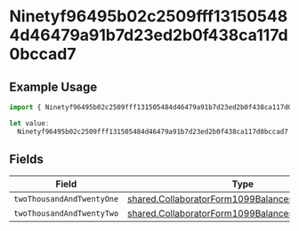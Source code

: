 # Ninetyf96495b02c2509fff131505484d46479a91b7d23ed2b0f438ca117d0bccad7

## Example Usage

```typescript
import { Ninetyf96495b02c2509fff131505484d46479a91b7d23ed2b0f438ca117d0bccad7 } from "@wingspan/payments/sdk/models/shared";

let value:
  Ninetyf96495b02c2509fff131505484d46479a91b7d23ed2b0f438ca117d0bccad7 = {};
```

## Fields

| Field                                                                                                                       | Type                                                                                                                        | Required                                                                                                                    | Description                                                                                                                 |
| --------------------------------------------------------------------------------------------------------------------------- | --------------------------------------------------------------------------------------------------------------------------- | --------------------------------------------------------------------------------------------------------------------------- | --------------------------------------------------------------------------------------------------------------------------- |
| `twoThousandAndTwentyOne`                                                                                                   | [shared.CollaboratorForm1099BalancesUpdateRequest](../../../sdk/models/shared/collaboratorform1099balancesupdaterequest.md) | :heavy_minus_sign:                                                                                                          | N/A                                                                                                                         |
| `twoThousandAndTwentyTwo`                                                                                                   | [shared.CollaboratorForm1099BalancesUpdateRequest](../../../sdk/models/shared/collaboratorform1099balancesupdaterequest.md) | :heavy_minus_sign:                                                                                                          | N/A                                                                                                                         |